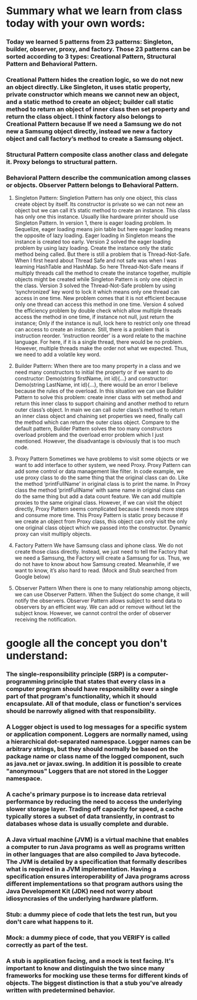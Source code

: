 
# Summary what we learn from class today with your own words:

### Today we learned 5 patterns from 23 patterns: Singleton, builder, observer, proxy, and factory.  Those 23 patterns can be sorted according to 3 types: Creational Pattern, Structural Pattern and Behavioral Pattern. 
### Creational Pattern hides the creation logic, so we do not new an object directly. Like Singleton, it uses static property, private constructor which means we cannot new an object, and a static method to create an object; builder call static method to return an object of inner class then set property and return the class object. I think factory also belongs to Creational Pattern because If we need a Samsung we do not new a Samsung object directly, instead we new a factory object and call factory’s method to create a Samsung object.
### Structural Pattern composite class another class and delegate it. Proxy belongs to structural pattern.
### Behavioral Pattern describe the communication among classes or objects. Observer Pattern belongs to Behavioral Pattern.

1.	Singleton Pattern:
Singletion Pattern has only one object, this class create object by itself. Its constructor is private so we can not new an object but we can call it’s static method to create an instance. This class has only one this instance. Usually like hardware printer should use Singleton Pattern.
In version 1, there is eager loading problem. In Sequelize, eager loading means join table but here eager loading means the opposite of lazy loading. Eager loading in Singleton means the instance is created too early.
Version 2 solved the eager loading problem by using lazy loading. Create the instance only the static method being called. But there is still a problem that is Thread-Not-Safe. When I first heard about Thread Safe and not safe was when I was learning HashTable and HashMap. So here Thread-Not-Safe means if multiply threads call the method to create the instance together, multiple objects might be created while Singleton Pattern is only one object in the class.
Version 3 solved the Thread-Not-Safe problem by using ‘synchronized’ key word to lock it which means only one thread can access in one time. New problem comes that it is not efficient because only one thread can access this method in one time.
Version 4 solved the efficiency problem by double check which allow multiple threads access the method in one time, if instance not null, just return the instance; Only if the instance is null, lock here to restrict only one thread can access to create an instance. Still, there is a problem that is instruction reorder. ‘instruction reorder’ is a word relate to the machine language. For here, if it is a single thread, there would be no problem. However, multiple threads make the order not what we expected. Thus, we need to add a volatile key word. 

2.	Builder Pattern: 
When there are too many property in a class and we need many constructors to initial the property or if we want to do constructor: Demo(string firstName, int id){…} and constructor: Demo(string LastName, int id){…}, there would be an error I believe because the rules of the overload. In this situation we can use Builder Pattern to solve this problem: create inner class with set method and return this inner class to support chaining and another method to return outer class’s object. In main we can call outer class’s method to return an inner class object and chaining set properties we need, finally call the method which can return the outer class object. Compare to the default pattern, Builder Pattern solves the too many constructors overload problem and the overload error problem which I just mentioned. However, the disadvantage is obviously that is too much code.

3.	Proxy Pattern
Sometimes we have problems to visit some objects or we want to add interface to other system, we need Proxy. Proxy Pattern can add some control or data management like filter. In code example, we use proxy class to do the same thing that the original class can do. Like the method ‘printFullName’ in original class is to print the name. In Proxy class the method ‘printFullName’ with same name in original class can do the same thing but add a data count feature. We can add multiple proxies to the same original class. However, if we can visit the object directly, Proxy Pattern seems complicated because it needs more steps and consume more time. This Proxy Pattern is static proxy because if we create an object from Proxy class, this object can only visit the only one original class object which we passed into the constructor. Dynamic proxy can visit multiply objects.

4.	Factory Pattern
We have Samsung class and iphone class. We do not create those class directly. Instead, we just need to tell the Factory that we need a Samsung, the Factory will create a Samsung for us. Thus, we do not have to know about how Samsung created. Meanwhile, if we want to know, it’s also hard to read. (Mock and Stub searched from Google below)

5.	Observer Pattern
When there is one to many relationship among objects, we can use Observer Pattern. When the Subject do some change, it will notify the observers. Observer Pattern allows subject to send data to observers by an efficient way. We can add or remove without let the subject know. However, we cannot control the order of observer receiving the notification.








# google all the concept you don't understand:
### The single-responsibility principle (SRP) is a computer-programming principle that states that every class in a computer program should have responsibility over a single part of that program's functionality, which it should encapsulate. All of that module, class or function's services should be narrowly aligned with that responsibility.

### A Logger object is used to log messages for a specific system or application component. Loggers are normally named, using a hierarchical dot-separated namespace. Logger names can be arbitrary strings, but they should normally be based on the package name or class name of the logged component, such as java.net or javax.swing. In addition it is possible to create "anonymous" Loggers that are not stored in the Logger namespace.


### A cache's primary purpose is to increase data retrieval performance by reducing the need to access the underlying slower storage layer. Trading off capacity for speed, a cache typically stores a subset of data transiently, in contrast to databases whose data is usually complete and durable.

### A Java virtual machine (JVM) is a virtual machine that enables a computer to run Java programs as well as programs written in other languages that are also compiled to Java bytecode. The JVM is detailed by a specification that formally describes what is required in a JVM implementation. Having a specification ensures interoperability of Java programs across different implementations so that program authors using the Java Development Kit (JDK) need not worry about idiosyncrasies of the underlying hardware platform.

### Stub: a dummy piece of code that lets the test run, but you don't care what happens to it. 
### Mock: a dummy piece of code, that you VERIFY is called correctly as part of the test.
### A stub is application facing, and a mock is test facing. It's important to know and distinguish the two since many frameworks for mocking use these terms for different kinds of objects. The biggest distinction is that a stub you've already written with predetermined behavior.








